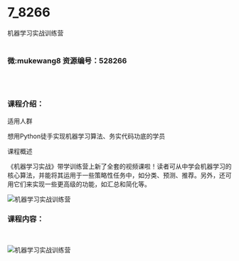 # 7_8266
机器学习实战训练营
<br/></br>
<h3>微:mukewang8 资源编号：528266</h3>
<br/></br>
<h3>课程介绍：</h3>
<p>适用人群</p>
<p>想用Python徒手实现<a title="查看与 机器学习 相关的文章" target="_blank">机器学习</a>算法、务实代码功底的学员</p>
<p>课程概述</p>
<p>《机器学习实战》带学训练营上新了全套的视频课啦！读者可从中学会机器学习的核心算法，并能将其运用于一些策略性任务中，如分类、预测、推荐。另外，还可用它们来实现一些更高级的功能，如汇总和简化等。</p>
<p><img src="https://www.ko996.com/wp-content/uploads/img/2019/10/356-82-300x162.jpg" alt="机器学习实战训练营"></p>
<h3>课程内容：</h3>
<p>&nbsp;</p>
<p><img src="https://www.ko996.com/wp-content/uploads/img/2019/10/1-140.png" alt="机器学习实战训练营"></p>

